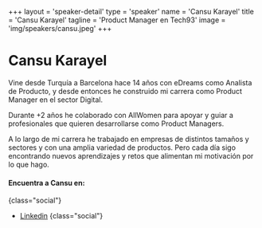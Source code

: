 +++
layout = 'speaker-detail'
type = 'speaker'
name = 'Cansu Karayel'
title = 'Cansu Karayel'
tagline = 'Product Manager en Tech93'
image = 'img/speakers/cansu.jpeg'
+++

# Cansu Karayel
Vine desde Turquía a Barcelona hace 14 años con eDreams como Analista de Producto, y desde entonces he construido mi carrera como Product Manager en el sector Digital.  

Durante +2 años he colaborado con AllWomen para apoyar y guiar a profesionales que quieren desarrollarse como Product Managers.  

A lo largo de mi carrera he trabajado en empresas de distintos tamaños y sectores y con una amplia variedad de productos. Pero cada día sigo encontrando nuevos aprendizajes y retos que alimentan mi motivación por lo que hago.

#### Encuentra a Cansu en:
{class="social"}
* [Linkedin](https://www.linkedin.com/in/cansukarayel/)
  {class="social"}